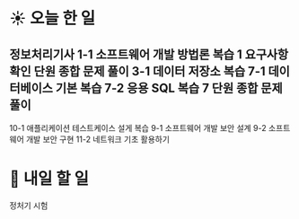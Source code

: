 # ☀️ 오늘 한 일
정보처리기사 
1-1 소프트웨어 개발 방법론 복습
1 요구사항 확인 단원 종합 문제 풀이
3-1 데이터 저장소 복습
7-1 데이터베이스 기본 복습
7-2 응용 SQL 복습
7 단원 종합 문제 풀이
---
10-1 애플리케이션 테스트케이스 설게 복습
9-1 소프트웨어 개발 보안 설계
9-2 소프트웨어 개발 보안 구현
11-2 네트워크 기초 활용하기
# 🚩 내일 할 일
정처기 시험
